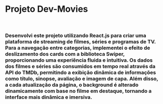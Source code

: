 <h1>Projeto Dev-Movies</h1>
<br>
<h3>Desenvolvi este projeto utilizando React.js para criar uma plataforma de streaming de filmes, séries e programas de TV. Para a navegação entre categorias, implementei o efeito de deslizamento dos cards com a biblioteca Swiper, proporcionando uma experiência fluida e intuitiva.
Os dados dos filmes e séries são consumidos em tempo real através da API do TMDb, permitindo a exibição dinâmica de informações como título, sinopse, avaliação e imagem de capa. Além disso, a cada atualização da página, o background é alterado dinamicamente com base no filme em destaque, tornando a interface mais dinâmica e imersiva.</h3>
<br>
